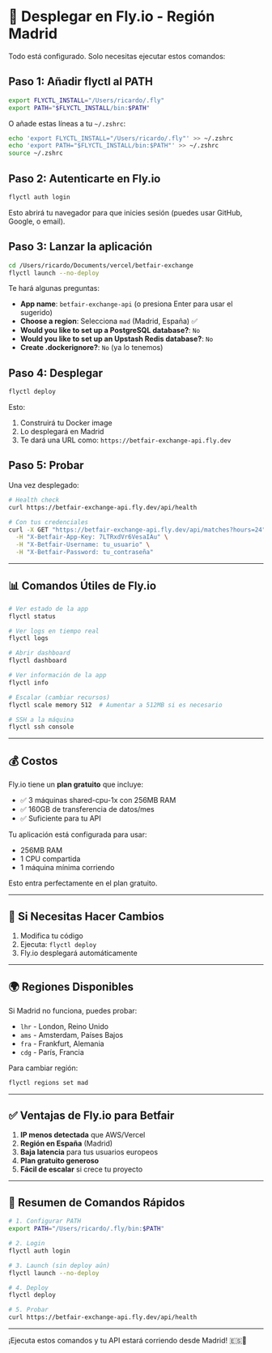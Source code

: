 # 🚀 Desplegar en Fly.io - Región Madrid

Todo está configurado. Solo necesitas ejecutar estos comandos:

## Paso 1: Añadir flyctl al PATH

```bash
export FLYCTL_INSTALL="/Users/ricardo/.fly"
export PATH="$FLYCTL_INSTALL/bin:$PATH"
```

O añade estas líneas a tu `~/.zshrc`:
```bash
echo 'export FLYCTL_INSTALL="/Users/ricardo/.fly"' >> ~/.zshrc
echo 'export PATH="$FLYCTL_INSTALL/bin:$PATH"' >> ~/.zshrc
source ~/.zshrc
```

## Paso 2: Autenticarte en Fly.io

```bash
flyctl auth login
```

Esto abrirá tu navegador para que inicies sesión (puedes usar GitHub, Google, o email).

## Paso 3: Lanzar la aplicación

```bash
cd /Users/ricardo/Documents/vercel/betfair-exchange
flyctl launch --no-deploy
```

Te hará algunas preguntas:
- **App name**: `betfair-exchange-api` (o presiona Enter para usar el sugerido)
- **Choose a region**: Selecciona `mad` (Madrid, España) ✅
- **Would you like to set up a PostgreSQL database?**: `No`
- **Would you like to set up an Upstash Redis database?**: `No`
- **Create .dockerignore?**: `No` (ya lo tenemos)

## Paso 4: Desplegar

```bash
flyctl deploy
```

Esto:
1. Construirá tu Docker image
2. Lo desplegará en Madrid
3. Te dará una URL como: `https://betfair-exchange-api.fly.dev`

## Paso 5: Probar

Una vez desplegado:

```bash
# Health check
curl https://betfair-exchange-api.fly.dev/api/health

# Con tus credenciales
curl -X GET "https://betfair-exchange-api.fly.dev/api/matches?hours=24" \
  -H "X-Betfair-App-Key: 7LTRxdVr6VesaIAu" \
  -H "X-Betfair-Username: tu_usuario" \
  -H "X-Betfair-Password: tu_contraseña"
```

---

## 📊 Comandos Útiles de Fly.io

```bash
# Ver estado de la app
flyctl status

# Ver logs en tiempo real
flyctl logs

# Abrir dashboard
flyctl dashboard

# Ver información de la app
flyctl info

# Escalar (cambiar recursos)
flyctl scale memory 512  # Aumentar a 512MB si es necesario

# SSH a la máquina
flyctl ssh console
```

---

## 💰 Costos

Fly.io tiene un **plan gratuito** que incluye:
- ✅ 3 máquinas shared-cpu-1x con 256MB RAM
- ✅ 160GB de transferencia de datos/mes
- ✅ Suficiente para tu API

Tu aplicación está configurada para usar:
- 256MB RAM
- 1 CPU compartida
- 1 máquina mínima corriendo

Esto entra perfectamente en el plan gratuito.

---

## 🔧 Si Necesitas Hacer Cambios

1. Modifica tu código
2. Ejecuta: `flyctl deploy`
3. Fly.io desplegará automáticamente

---

## 🌍 Regiones Disponibles

Si Madrid no funciona, puedes probar:
- `lhr` - London, Reino Unido
- `ams` - Amsterdam, Países Bajos
- `fra` - Frankfurt, Alemania
- `cdg` - París, Francia

Para cambiar región:
```bash
flyctl regions set mad
```

---

## ✅ Ventajas de Fly.io para Betfair

1. **IP menos detectada** que AWS/Vercel
2. **Región en España** (Madrid)
3. **Baja latencia** para tus usuarios europeos
4. **Plan gratuito generoso**
5. **Fácil de escalar** si crece tu proyecto

---

## 🎯 Resumen de Comandos Rápidos

```bash
# 1. Configurar PATH
export PATH="/Users/ricardo/.fly/bin:$PATH"

# 2. Login
flyctl auth login

# 3. Launch (sin deploy aún)
flyctl launch --no-deploy

# 4. Deploy
flyctl deploy

# 5. Probar
curl https://betfair-exchange-api.fly.dev/api/health
```

---

¡Ejecuta estos comandos y tu API estará corriendo desde Madrid! 🇪🇸🚀
